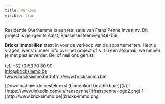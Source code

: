 ```yaml
---
title: Verkoop
visible: true
---
```


Residentie Overhamme is een realisatie van Frans Penne Invest nv. Dit project is gelegen te Aalst, Brusselsesteenweg 149-159.

**Bricks Immobiliën** staat in voor de verkoop van de appartementen. Hebt u vragen, wenst u meer info over het project of wilt u een afspraak, we helpen je met plezier verder.
Bel of mail ons gerust.<br><br>
tel. +32 (0)53 70 80 90<br/>
[info@bricksimmo.be](mailto:info@bricksimmo.be)<br/>
[www.bricksimmo.be](http://www.bricksimmo.be)<br/>

<span class="downloads">
[Download hier de bestektekst (binnenkort beschikbaar)](#)
</span>

<span class="row row--logo">
![https://www.linkedin.com/in/franspenne/](franspenne-logo2.png)
![http://www.bricksimmo.be](bricks-immo.png)
</span>
